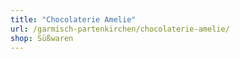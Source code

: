 ```yaml
---
title: "Chocolaterie Amelie"
url: /garmisch-partenkirchen/chocolaterie-amelie/
shop: Süßwaren
---
```

